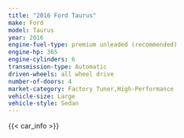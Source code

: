 ```yaml
---
title: "2016 Ford Taurus"
make: Ford
model: Taurus
year: 2016
engine-fuel-type: premium unleaded (recommended)
engine-hp: 365
engine-cylinders: 6
transmission-type: Automatic
driven-wheels: all wheel drive
number-of-doors: 4
market-category: Factory Tuner,High-Performance
vehicle-size: Large
vehicle-style: Sedan
---
```


{{< car_info >}}
